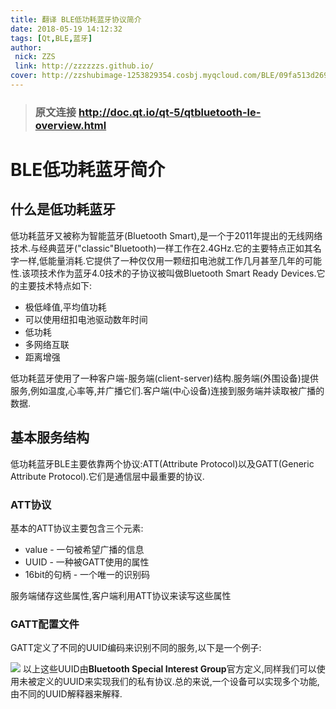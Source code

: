 ```yaml
---
title: 翻译 BLE低功耗蓝牙协议简介
date: 2018-05-19 14:12:32
tags: [Qt,BLE,蓝牙]
author: 
 nick: ZZS
 link: http://zzzzzzs.github.io/
cover: http://zzshubimage-1253829354.cosbj.myqcloud.com/BLE/09fa513d269759ee5be897d8b9fb43166d22df6d.jpg
---
```


> ### 原文连接 http://doc.qt.io/qt-5/qtbluetooth-le-overview.html

# BLE低功耗蓝牙简介
## 什么是低功耗蓝牙
低功耗蓝牙又被称为智能蓝牙(Bluetooth Smart),是一个于2011年提出的无线网络技术.与经典蓝牙("classic"Bluetooth)一样工作在2.4GHz.它的主要特点正如其名字一样,低能量消耗.它提供了一种仅仅用一颗纽扣电池就工作几月甚至几年的可能性.该项技术作为蓝牙4.0技术的子协议被叫做Bluetooth Smart Ready Devices.它的主要技术特点如下:
* 极低峰值,平均值功耗
* 可以使用纽扣电池驱动数年时间
* 低功耗
* 多网络互联
* 距离增强

低功耗蓝牙使用了一种客户端-服务端(client-server)结构.服务端(外围设备)提供服务,例如温度,心率等,并广播它们.客户端(中心设备)连接到服务端并读取被广播的数据.

## 基本服务结构
低功耗蓝牙BLE主要依靠两个协议:ATT(Attribute Protocol)以及GATT(Generic Attribute Protocol).它们是通信层中最重要的协议.

### ATT协议
基本的ATT协议主要包含三个元素:
* value - 一句被希望广播的信息
* UUID - 一种被GATT使用的属性
* 16bit的句柄 - 一个唯一的识别码

服务端储存这些属性,客户端利用ATT协议来读写这些属性

### GATT配置文件

GATT定义了不同的UUID编码来识别不同的服务,以下是一个例子:

![](https://zzshubimage-1253829354.file.myqcloud.com/BLE/%E8%8D%89%E5%9B%BE.png)
以上这些UUID由**Bluetooth Special Interest Group**官方定义,同样我们可以使用未被定义的UUID来实现我们的私有协议.总的来说,一个设备可以实现多个功能,由不同的UUID解释器来解释.